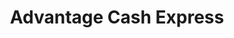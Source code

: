---
title: Advantage Cash Express
slug: advantage-cash-express
updated-on: '2024-05-30T13:44:31.749Z'
created-on: '2024-05-30T13:41:46.671Z'
published-on: '2024-05-30T13:54:32.469Z'
f_city-state-2:
- cms/city/chicago-il.md
f_locations:
- cms/payday-loan/advantage-cash-express-3559.md
- cms/payday-loan/advantage-cash-express-3560.md
- cms/payday-loan/advantage-cash-express-3561.md
- cms/payday-loan/advantage-cash-express-3562.md
- cms/payday-loan/advantage-cash-express-3563.md
f_states:
- cms/state/illinois.md
layout: '[company].html'
tags: company
---